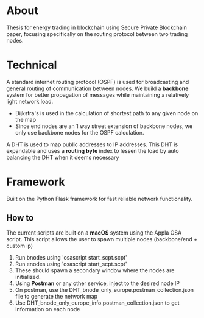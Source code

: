 # About

Thesis for energy trading in blockchain using Secure Private Blockchain paper, focusing specifically on the routing protocol between two trading nodes.


# Technical

A standard internet routing protocol (OSPF) is used for broadcasting and general routing of communication between nodes. We build a **backbone** system for better propagation of messages while maintaining a relatively light network load.

- Dijkstra's is used in the calculation of shortest path to any given node on the map
- Since end nodes are an 1 way street extension of backbone nodes, we only use backbone nodes for the OSPF calculation. 

A DHT is used to map public addresses to IP addresses. This DHT is expandable and uses a **routing byte** index to lessen the load by auto balancing the DHT when it deems necessary 

# Framework
Built on the Python Flask framework for fast reliable network functionality.

## How to

The current scripts are built on a **macOS** system using the Appla OSA script. This script allows the user to spawn multiple nodes (backbone/end + custom ip)

1. Run bnodes using 'osascript start_scpt.scpt'
2. Run enodes using 'osascript start_scpt.scpt'
3. These should spawn a secondary window where the nodes are initialized. 
4. Using **Postman** or any other service, inject to the desired node IP
5. On postman, use the DHT_bnode_only_europe.postman_collection.json file to generate the network map
6. Use DHT_bnode_only_europe_info.postman_collection.json to get information on each node
